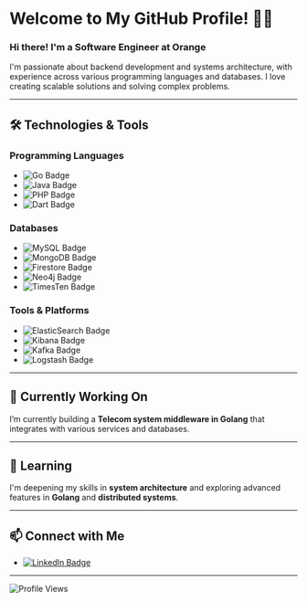 # Welcome to My GitHub Profile! 👨‍💻

### Hi there! I'm a Software Engineer at Orange

I'm passionate about backend development and systems architecture, with experience across various programming languages and databases. I love creating scalable solutions and solving complex problems.

---

## 🛠️ Technologies & Tools

### Programming Languages
- ![Go Badge](https://img.shields.io/badge/Go-%2300ADD8.svg?style=for-the-badge&logo=go&logoColor=white)
- ![Java Badge](https://img.shields.io/badge/Java-%23ED8B00.svg?style=for-the-badge&logo=java&logoColor=white)
- ![PHP Badge](https://img.shields.io/badge/PHP-%23777BB4.svg?style=for-the-badge&logo=php&logoColor=white)
- ![Dart Badge](https://img.shields.io/badge/Dart-%230175C2.svg?style=for-the-badge&logo=dart&logoColor=white)

### Databases
- ![MySQL Badge](https://img.shields.io/badge/MySQL-%2300f.svg?style=for-the-badge&logo=mysql&logoColor=white)
- ![MongoDB Badge](https://img.shields.io/badge/MongoDB-%2347A248.svg?style=for-the-badge&logo=mongodb&logoColor=white)
- ![Firestore Badge](https://img.shields.io/badge/Firestore-%23FFCA28.svg?style=for-the-badge&logo=firebase&logoColor=white)
- ![Neo4j Badge](https://img.shields.io/badge/Neo4j-%2300BFFF.svg?style=for-the-badge&logo=neo4j&logoColor=white)
- ![TimesTen Badge](https://img.shields.io/badge/TimesTen-orange?style=for-the-badge)

### Tools & Platforms
- ![ElasticSearch Badge](https://img.shields.io/badge/Elasticsearch-%23005571.svg?style=for-the-badge&logo=elasticsearch&logoColor=white)
- ![Kibana Badge](https://img.shields.io/badge/Kibana-%23005571.svg?style=for-the-badge&logo=kibana&logoColor=white)
- ![Kafka Badge](https://img.shields.io/badge/Kafka-%23121D54.svg?style=for-the-badge&logo=apache-kafka&logoColor=white)
- ![Logstash Badge](https://img.shields.io/badge/Logstash-%23121D54.svg?style=for-the-badge&logo=logstash&logoColor=white)

---

## 🔭 Currently Working On
I’m currently building a **Telecom system middleware in Golang** that integrates with various services and databases.

---

## 🌱 Learning
I'm deepening my skills in **system architecture** and exploring advanced features in **Golang** and **distributed systems**.

---

## 📫 Connect with Me

- [![LinkedIn Badge](https://img.shields.io/badge/LinkedIn-%230077B5.svg?style=for-the-badge&logo=linkedin&logoColor=white)](https://linkedin.com/in/mahmoudashours)
---

![Profile Views](https://komarev.com/ghpvc/?username=mahmoudashours&color=blue)

